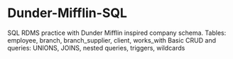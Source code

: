 # Dunder-Mifflin-SQL
SQL RDMS practice with Dunder Mifflin inspired company schema. 
Tables: employee, branch, branch_supplier, client, works_with
Basic CRUD and queries: UNIONS, JOINS, nested queries, triggers, wildcards
